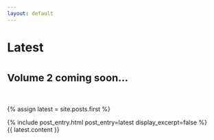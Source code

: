 ```yaml
---
layout: default
---
```


<h1>Latest</h1>

<h1 class="text-muted"><small>Volume 2 coming soon...</small></h1><br/>

{% assign latest = site.posts.first %}

<article>
    {% include post_entry.html post_entry=latest display_excerpt=false %}
    <div>
        {{ latest.content }}
    </div>
</article>
